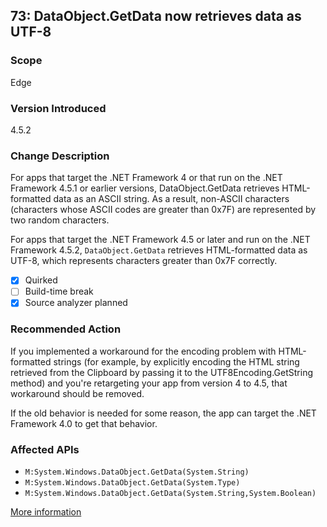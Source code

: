 ## 73: DataObject.GetData now retrieves data as UTF-8

### Scope
Edge

### Version Introduced
4.5.2

### Change Description
For apps that target the .NET Framework 4 or that run on the .NET Framework 4.5.1 or earlier versions, DataObject.GetData retrieves HTML-formatted data as an ASCII string. As a result, non-ASCII characters (characters whose ASCII codes are greater than 0x7F) are represented by two random characters.

For apps that target the .NET Framework 4.5 or later and run on the .NET Framework 4.5.2, `DataObject.GetData` retrieves HTML-formatted data as UTF-8, which represents characters greater than 0x7F correctly.

- [x] Quirked
- [ ] Build-time break
- [x] Source analyzer planned

### Recommended Action
If you implemented a workaround for the encoding problem with HTML-formatted strings (for example, by explicitly encoding the HTML string retrieved from the Clipboard by passing it to the UTF8Encoding.GetString method) and you're retargeting your app from version 4 to 4.5, that workaround should be removed.

If the old behavior is needed for some reason, the app can target the .NET Framework 4.0 to get that behavior.

### Affected APIs
* `M:System.Windows.DataObject.GetData(System.String)`
* `M:System.Windows.DataObject.GetData(System.Type)`
* `M:System.Windows.DataObject.GetData(System.String,System.Boolean)`

[More information](https://msdn.microsoft.com/en-us/library/dn720772(v=vs.110).aspx#WinForms)

<!--
    ### Notes
    Don't know what data they're getting. Can give an informational diagnostic if we see the GetData APIs called, though.
-->
